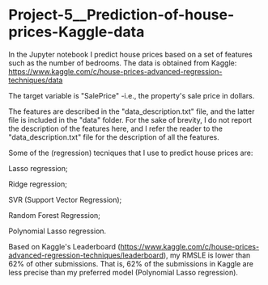# Project-5__Prediction-of-house-prices-Kaggle-data

In the Jupyter notebook I predict house prices based on a set of features such as the number of bedrooms. The data is obtained from Kaggle: https://www.kaggle.com/c/house-prices-advanced-regression-techniques/data

The target variable is "SalePrice" -i.e., the property's sale price in dollars. 

The features are described in the "data_description.txt" file, and the latter file is included in the "data" folder. For the sake of brevity, I do not report the description of the features here, and I refer the reader to the "data_description.txt" file for the description of all the features.

Some of the (regression) tecniques that I use to predict house prices are:

Lasso regression;

Ridge regression;

SVR (Support Vector Regression);

Random Forest Regression;

Polynomial Lasso regression. 

Based on Kaggle's Leaderboard (https://www.kaggle.com/c/house-prices-advanced-regression-techniques/leaderboard), my RMSLE is lower than 62% of other submissions. That is, 62% of the submissions in Kaggle are less precise than my preferred model (Polynomial Lasso regression).
